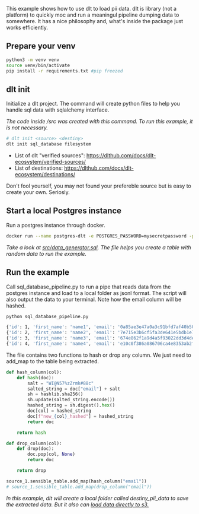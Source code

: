 This example shows how to use dlt to load pii data. dlt is library (not a platform) to quickly moc and run a meaningul pipeline dumping data to somewhere. It has a nice philosophy and, what's inside the package just works efficiently.

## Prepare your venv
```bash
python3 -m venv venv
source venv/bin/activate
pip install -r requirements.txt #pip freezed
```

## dlt init

Initialize a dlt project. The command will create python files to help you handle sql data with sqlalchemy interface. 

<em>The code inside /src was created with this command. To run this example, it is not necessary.</em>

```bash
# dlt init <source> <destiny>
dlt init sql_database filesystem
```

- List of dlt "verified sources": https://dlthub.com/docs/dlt-ecosystem/verified-sources/
- List of destinations: https://dlthub.com/docs/dlt-ecosystem/destinations/

Don't fool yourself, you may not found your prefereble source but is easy to create your own. Seriosly.

## Start a local Postgres instance
Run a postgres instance through docker.

```bash
docker run --name postgres-dlt -e POSTGRES_PASSWORD=mysecretpassword -p 5432:5432 -d postgres
```

<em>Take a look at [src/data_generator.sql](/src/data_generator.sql). The file helps you create a table with random data to run the example.</em>

## Run the example

Call sql_database_pipeline.py to run a pipe that reads data from the postgres instance and load to a local folder as jsonl format. The script will also output the data to your terminal. Note how the email column will be hashed.



```bash
python sql_database_pipeline.py
```

```bash
{'id': 1, 'first_name': 'name1', 'email': '0a85ae3e47a0a3c91bfd7af40b507cce15d796dbc3729fdfb5cb80fdb9b52d93', 'address': 'stree1', 'updated_at': datetime.datetime(2023, 9, 13, 16, 45, 5, 53497)}
{'id': 2, 'first_name': 'name2', 'email': '7e715e3b6cf5fa3de641e5bdb1e7a05771a3ed7e693f268397c0be96fcb71eef', 'address': 'stree2', 'updated_at': datetime.datetime(2023, 9, 13, 16, 45, 5, 53497)}
{'id': 3, 'first_name': 'name3', 'email': '674e862f1a9d4a5f93022dd3d4de1c846f67f7140191c5e69730fe5eb9fd5b0c', 'address': 'stree3', 'updated_at': datetime.datetime(2023, 9, 13, 16, 45, 5, 53497)}
{'id': 4, 'first_name': 'name4', 'email': 'e10c0f386a086706ca4e8353ab2f8d615bab385ce1950b2ada202c7f1d02f1bf', 'address': 'stree4', 'updated_at': datetime.datetime(2023, 9, 13, 16, 45, 5, 53497)}
```

The file contains two functions to hash or drop any column. We just need to add_map to the table being extracted.

```python
def hash_column(col):
    def hash(doc):
        salt = "WI@N57%zZrmk#88c"
        salted_string = doc["email"] + salt
        sh = hashlib.sha256()
        sh.update(salted_string.encode())
        hashed_string = sh.digest().hex()
        doc[col] = hashed_string
        doc[f"new_{col}_hashed"] = hashed_string
        return doc

    return hash

def drop_column(col):
    def drop(doc):
        doc.pop(col, None)
        return doc

    return drop
```

```python
source_1.sensible_table.add_map(hash_column("email"))
# source_1.sensible_table.add_map(drop_column("email"))
```


<em>In this example, dlt will create a local folder called destiny_pii_data to save the extracted data. But it also can [load data directly to s3.](https://dlthub.com/docs/dlt-ecosystem/destinations/filesystem)</em>
